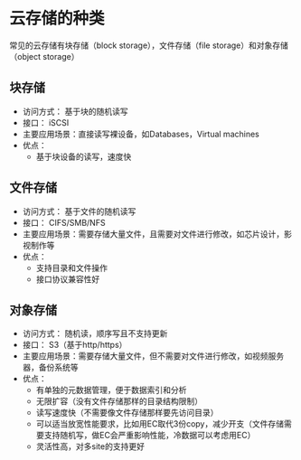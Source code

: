 # 云存储的种类

常见的云存储有块存储（block storage），文件存储（file storage）和对象存储（object storage）

## 块存储

* 访问方式： 基于块的随机读写
* 接口： iSCSI
* 主要应用场景：直接读写裸设备，如Databases，Virtual machines
* 优点：
    - 基于块设备的读写，速度快

## 文件存储

* 访问方式： 基于文件的随机读写
* 接口： CIFS/SMB/NFS
* 主要应用场景：需要存储大量文件，且需要对文件进行修改，如芯片设计，影视制作等
* 优点：
    - 支持目录和文件操作
    - 接口协议兼容性好

## 对象存储

* 访问方式： 随机读，顺序写且不支持更新
* 接口： S3（基于http/https）
* 主要应用场景：需要存储大量文件，但不需要对文件进行修改，如视频服务器，备份系统等
* 优点：
    - 有单独的元数据管理，便于数据索引和分析
    - 无限扩容（没有文件存储那样的目录结构限制）
    - 读写速度快（不需要像文件存储那样要先访问目录）
    - 可以适当放宽性能要求，比如用EC取代3份copy，减少开支（文件存储需要支持随机写，做EC会严重影响性能，冷数据可以考虑用EC）
    - 灵活性高，对多site的支持更好
